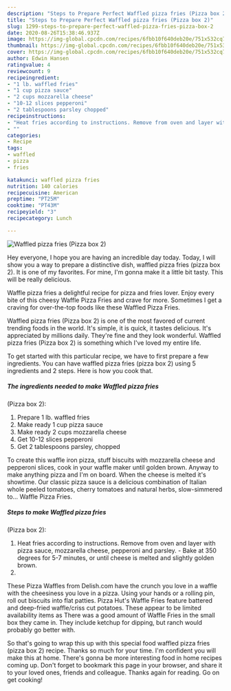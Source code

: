 ```yaml
---
description: "Steps to Prepare Perfect Waffled pizza fries (Pizza box 2)"
title: "Steps to Prepare Perfect Waffled pizza fries (Pizza box 2)"
slug: 1299-steps-to-prepare-perfect-waffled-pizza-fries-pizza-box-2
date: 2020-08-26T15:38:46.937Z
image: https://img-global.cpcdn.com/recipes/6fbb10f640deb20e/751x532cq70/waffled-pizza-fries-pizza-box-2-recipe-main-photo.jpg
thumbnail: https://img-global.cpcdn.com/recipes/6fbb10f640deb20e/751x532cq70/waffled-pizza-fries-pizza-box-2-recipe-main-photo.jpg
cover: https://img-global.cpcdn.com/recipes/6fbb10f640deb20e/751x532cq70/waffled-pizza-fries-pizza-box-2-recipe-main-photo.jpg
author: Edwin Hansen
ratingvalue: 4
reviewcount: 9
recipeingredient:
- "1 lb. waffled fries"
- "1 cup pizza sauce"
- "2 cups mozzarella cheese"
- "10-12 slices pepperoni"
- "2 tablespoons parsley chopped"
recipeinstructions:
- "Heat fries according to instructions. Remove from oven and layer with pizza sauce, mozzarella cheese, pepperoni and parsley. Bake at 350 degrees for 5-7 minutes, or until cheese is melted and slightly golden brown."
- ""
categories:
- Recipe
tags:
- waffled
- pizza
- fries

katakunci: waffled pizza fries 
nutrition: 140 calories
recipecuisine: American
preptime: "PT25M"
cooktime: "PT43M"
recipeyield: "3"
recipecategory: Lunch

---
```



![Waffled pizza fries
(Pizza box 2)](https://img-global.cpcdn.com/recipes/6fbb10f640deb20e/751x532cq70/waffled-pizza-fries-pizza-box-2-recipe-main-photo.jpg)

Hey everyone, I hope you are having an incredible day today. Today, I will show you a way to prepare a distinctive dish, waffled pizza fries
(pizza box 2). It is one of my favorites. For mine, I'm gonna make it a little bit tasty. This will be really delicious.

Waffle pizza fries a delightful recipe for pizza and fries lover. Enjoy every bite of this cheesy Waffle Pizza Fries and crave for more. Sometimes I get a craving for over-the-top foods like these Waffled Pizza Fries.

Waffled pizza fries
(Pizza box 2) is one of the most favored of current trending foods in the world. It's simple, it is quick, it tastes delicious. It's appreciated by millions daily. They're fine and they look wonderful. Waffled pizza fries
(Pizza box 2) is something which I've loved my entire life.


To get started with this particular recipe, we have to first prepare a few ingredients. You can have waffled pizza fries
(pizza box 2) using 5 ingredients and 2 steps. Here is how you cook that.

<!--inarticleads1-->

##### The ingredients needed to make Waffled pizza fries
(Pizza box 2):

1. Prepare 1 lb. waffled fries
1. Make ready 1 cup pizza sauce
1. Make ready 2 cups mozzarella cheese
1. Get 10-12 slices pepperoni
1. Get 2 tablespoons parsley, chopped


To create this waffle iron pizza, stuff biscuits with mozzarella cheese and pepperoni slices, cook in your waffle maker until golden brown. Anyway to make anything pizza and I&#39;m on board. When the cheese is melted it&#39;s showtime. Our classic pizza sauce is a delicious combination of Italian whole peeled tomatoes, cherry tomatoes and natural herbs, slow-simmered to… Waffle Pizza Fries. 

<!--inarticleads2-->

##### Steps to make Waffled pizza fries
(Pizza box 2):

1. Heat fries according to instructions. Remove from oven and layer with pizza sauce, mozzarella cheese, pepperoni and parsley. - Bake at 350 degrees for 5-7 minutes, or until cheese is melted and slightly golden brown.
1. 


These Pizza Waffles from Delish.com have the crunch you love in a waffle with the cheesiness you love in a pizza. Using your hands or a rolling pin, roll out biscuits into flat patties. Pizza Hut&#39;s Waffle Fries feature battered and deep-fried waffle/criss cut potatoes. These appear to be limited availability items as There was a good amount of Waffle Fries in the small box they came in. They include ketchup for dipping, but ranch would probably go better with. 

So that's going to wrap this up with this special food waffled pizza fries
(pizza box 2) recipe. Thanks so much for your time. I'm confident you will make this at home. There's gonna be more interesting food in home recipes coming up. Don't forget to bookmark this page in your browser, and share it to your loved ones, friends and colleague. Thanks again for reading. Go on get cooking!
